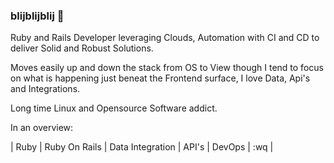 ### blijblijblij :rocket:

Ruby and Rails Developer leveraging Clouds, Automation with CI and CD to deliver Solid and Robust Solutions. 

Moves easily up and down the stack from OS to View though I tend to focus on what is happening just beneat the Frontend surface, I love Data, Api's and Integrations.

Long time Linux and Opensource Software addict. 

In an overview:

| Ruby | Ruby On Rails | Data Integration | API's | DevOps | :wq |
